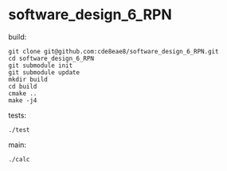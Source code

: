 # software_design_6_RPN

build:
```
git clone git@github.com:cde8eae8/software_design_6_RPN.git
cd software_design_6_RPN
git submodule init
git submodule update
mkdir build
cd build
cmake ..
make -j4
```

tests:
```
./test
```

main:
```
./calc
```
